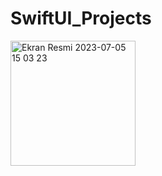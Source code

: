 # SwiftUI_Projects
<img width="200" alt="Ekran Resmi 2023-07-05 15 03 23" src="https://github.com/gemiciemre/SwiftUI_Projects/assets/90448957/554e72ef-68a8-4344-92a0-a44920e8e926">
